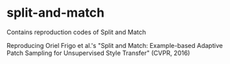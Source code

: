 # split-and-match
Contains reproduction codes of Split and Match

Reproducing Oriel Frigo et al.'s "Split and Match: Example-based Adaptive Patch Sampling for Unsupervised Style Transfer" (CVPR, 2016)
